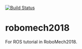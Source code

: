 [![Build Status](https://travis-ci.org/rr008082/testtest.svg?branch=master)](https://travis-ci.org/rr008082/testtest)

# robomech2018
For ROS tutorial in RoboMech2018.
